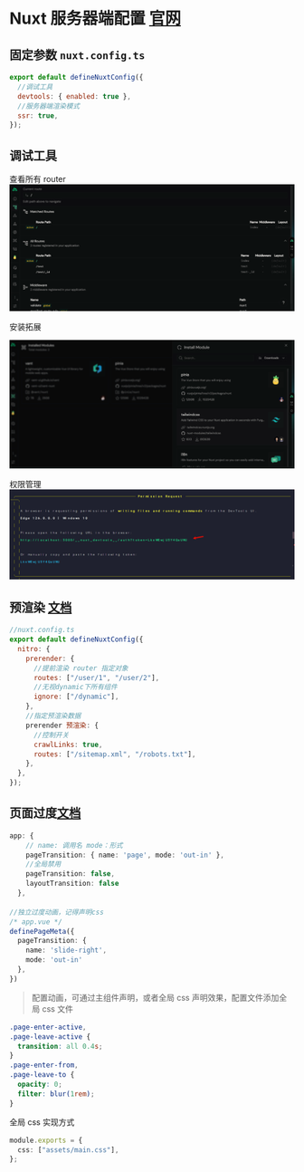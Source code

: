 # Nuxt 服务器端配置 [官网](https://nuxt.com/docs/api/configuration/nuxt-config)

## 固定参数 `nuxt.config.ts`

```javascript
export default defineNuxtConfig({
  //调试工具
  devtools: { enabled: true },
  //服务器端渲染模式
  ssr: true,
});
```

## 调试工具

查看所有 router
![图 0](images/2839313346567713267607b596ccdfd7faa84c05cd612784eac56dc8b250ecb3.png)

安装拓展

![图 2](images/f7c4c00508e389600506778e7b7f7601aec328a078d2d844fa9323a0329ac8fb.png)

权限管理
![图 1](images/e05f437e1e38cc3c339464be618d54cfbfd4ec070387348a7f723a909cdcc544.png)

## 预渲染 [文档](https://nuxt.com/docs/getting-started/prerendering)

```javascript
//nuxt.config.ts
export default defineNuxtConfig({
  nitro: {
    prerender: {
      //提前渲染 router 指定对象
      routes: ["/user/1", "/user/2"],
      //无视dynamic下所有组件
      ignore: ["/dynamic"],
    },
    //指定预渲染数据
    prerender 预渲染: {
      //控制开关
      crawlLinks: true,
      routes: ["/sitemap.xml", "/robots.txt"],
    },
  },
});
```

## 页面过度[文档](https://nuxt.com.cn/docs/getting-started/transitions#disable-transitions)

```typescript
app: {
    // name: 调用名 mode：形式
    pageTransition: { name: 'page', mode: 'out-in' },
    //全局禁用
    pageTransition: false,
    layoutTransition: false
  },

//独立过度动画，记得声明css
/* app.vue */
definePageMeta({
  pageTransition: {
    name: 'slide-right',
    mode: 'out-in'
  },
})
```

> 配置动画，可通过主组件声明，或者全局 css 声明效果，配置文件添加全局 css 文件

```css
.page-enter-active,
.page-leave-active {
  transition: all 0.4s;
}
.page-enter-from,
.page-leave-to {
  opacity: 0;
  filter: blur(1rem);
}
```

全局 css 实现方式

```typescript
module.exports = {
  css: ["assets/main.css"],
};
```
